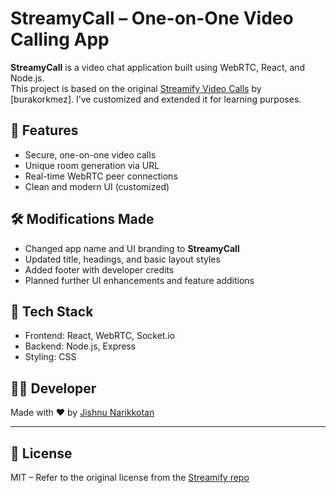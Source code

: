 
# StreamyCall – One-on-One Video Calling App

**StreamyCall** is a video chat application built using WebRTC, React, and Node.js.  
This project is based on the original [Streamify Video Calls](https://github.com/burakorkmez/streamify-video-calls) by [burakorkmez]. I’ve customized and extended it for learning purposes.

## 🔧 Features
- Secure, one-on-one video calls
- Unique room generation via URL
- Real-time WebRTC peer connections
- Clean and modern UI (customized)

## 🛠 Modifications Made
- Changed app name and UI branding to **StreamyCall**
- Updated title, headings, and basic layout styles
- Added footer with developer credits
- Planned further UI enhancements and feature additions

## 🚀 Tech Stack
- Frontend: React, WebRTC, Socket.io
- Backend: Node.js, Express
- Styling: CSS



## 🙋‍♂️ Developer
Made with ❤️ by [Jishnu Narikkotan](https://github.com/jishnunarikkotan)

---

## 📝 License
MIT – Refer to the original license from the [Streamify repo](https://github.com/burakorkmez/streamify-video-calls)


